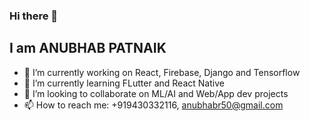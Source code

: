 ### Hi there 👋
## I am ANUBHAB PATNAIK

- 🔭 I’m currently working on React, Firebase, Django and Tensorflow
- 🌱 I’m currently learning FLutter and React Native
- 👯 I’m looking to collaborate on ML/AI and Web/App dev projects
- 📫 How to reach me: +919430332116, anubhabr50@gmail.com



<!--
**codebotx/codebotx** is a ✨ _special_ ✨ repository because its `README.md` (this file) appears on your GitHub profile.

Here are some ideas to get you started:
-->
